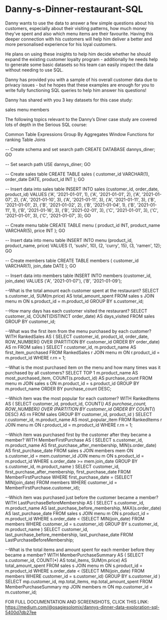 # Danny-s-Dinner-restaurant-SQL

Danny wants to use the data to answer a few simple questions about his customers, especially about their visiting patterns, how much money they’ve spent and also which menu items are their favourite. Having this deeper connection with his customers will help him deliver a better and more personalised experience for his loyal customers.

He plans on using these insights to help him decide whether he should expand the existing customer loyalty program - additionally he needs help to generate some basic datasets so his team can easily inspect the data without needing to use SQL.

Danny has provided you with a sample of his overall customer data due to privacy issues - but he hopes that these examples are enough for you to write fully functioning SQL queries to help him answer his questions!

Danny has shared with you 3 key datasets for this case study:

sales
menu
members

The following topics relevant to the Danny’s Diner case study are covered lots of depth in the Serious SQL course:

Common Table Expressions
Group By Aggregates
Window Functions for ranking
Table Joins

-- Create schema and set search path
CREATE DATABASE dannys_diner;
GO

-- Set search path
USE dannys_diner;
GO

-- Create sales table
CREATE TABLE sales (
  customer_id VARCHAR(1),
  order_date DATE,
  product_id INT
);
GO

-- Insert data into sales table
INSERT INTO sales
  (customer_id, order_date, product_id)
VALUES
  ('A', '2021-01-01', 1),
  ('A', '2021-01-01', 2),
  ('A', '2021-01-07', 2),
  ('A', '2021-01-10', 3),
  ('A', '2021-01-11', 3),
  ('A', '2021-01-11', 3),
  ('B', '2021-01-01', 2),
  ('B', '2021-01-02', 2),
  ('B', '2021-01-04', 1),
  ('B', '2021-01-11', 1),
  ('B', '2021-01-16', 3),
  ('B', '2021-02-01', 3),
  ('C', '2021-01-01', 3),
  ('C', '2021-01-01', 3),
  ('C', '2021-01-07', 3);
GO

-- Create menu table
CREATE TABLE menu (
  product_id INT,
  product_name VARCHAR(5),
  price INT
);
GO

-- Insert data into menu table
INSERT INTO menu
  (product_id, product_name, price)
VALUES
  (1, 'sushi', 10),
  (2, 'curry', 15),
  (3, 'ramen', 12);
GO

-- Create members table
CREATE TABLE members (
  customer_id VARCHAR(1),
  join_date DATE
);
GO

-- Insert data into members table
INSERT INTO members
  (customer_id, join_date)
VALUES
  ('A', '2021-01-07'),
  ('B', '2021-01-09');

--What is the total amount each customer spent at the restaurant?
SELECT
  s.customer_id,
  SUM(m.price) AS total_amount_spent
FROM
  sales s
JOIN
  menu m ON s.product_id = m.product_id
GROUP BY
  s.customer_id;

--How many days has each customer visited the restaurant?
SELECT
  customer_id,
  COUNT(DISTINCT order_date) AS days_visited
FROM
  sales
GROUP BY
  customer_id;

--What was the first item from the menu purchased by each customer?
WITH RankedSales AS (
  SELECT
    customer_id,
    product_id,
    order_date,
    ROW_NUMBER() OVER (PARTITION BY customer_id ORDER BY order_date) AS rn
  FROM
    sales
)
SELECT
  r.customer_id,
  m.product_name AS first_item_purchased
FROM
  RankedSales r
JOIN
  menu m ON r.product_id = m.product_id
WHERE
  r.rn = 1;

--What is the most purchased item on the menu and how many times was it purchased by all customers?
SELECT TOP 1
  m.product_name AS most_purchased_item,
  COUNT(s.product_id) AS purchase_count
FROM
  menu m
JOIN
  sales s ON m.product_id = s.product_id
GROUP BY
  m.product_name
ORDER BY
  purchase_count DESC;

--Which item was the most popular for each customer?
WITH RankedItems AS (
  SELECT
    customer_id,
    product_id,
    COUNT(*) AS purchase_count,
    ROW_NUMBER() OVER (PARTITION BY customer_id ORDER BY COUNT(*) DESC) AS rn
  FROM
    sales
  GROUP BY
    customer_id, product_id
)
SELECT
  r.customer_id,
  m.product_name AS most_popular_item
FROM
  RankedItems r
JOIN
  menu m ON r.product_id = m.product_id
WHERE
  r.rn = 1;

--Which item was purchased first by the customer after they became a member?
WITH MemberFirstPurchase AS (
  SELECT
    s.customer_id,
    m.product_name AS first_purchase_after_membership,
    MIN(s.order_date) AS first_purchase_date
  FROM
    sales s
  JOIN
    members mem ON s.customer_id = mem.customer_id
  JOIN
    menu m ON s.product_id = m.product_id
  WHERE
    s.order_date >= mem.join_date
  GROUP BY
    s.customer_id, m.product_name
)
SELECT
  customer_id,
  first_purchase_after_membership,
  first_purchase_date
FROM
  MemberFirstPurchase
WHERE
  first_purchase_date = (SELECT MIN(join_date) FROM members WHERE customer_id = MemberFirstPurchase.customer_id);

--Which item was purchased just before the customer became a member?
WITH LastPurchaseBeforeMembership AS (
  SELECT
    s.customer_id,
    m.product_name AS last_purchase_before_membership,
    MAX(s.order_date) AS last_purchase_date
  FROM
    sales s
  JOIN
    menu m ON s.product_id = m.product_id
  WHERE
    s.order_date < (SELECT MIN(join_date) FROM members WHERE customer_id = s.customer_id)
  GROUP BY
    s.customer_id, m.product_name
)
SELECT
  customer_id,
  last_purchase_before_membership,
  last_purchase_date
FROM
  LastPurchaseBeforeMembership;


--What is the total items and amount spent for each member before they became a member?
WITH MemberPurchaseSummary AS (
  SELECT
    s.customer_id,
    COUNT(*) AS total_items,
    SUM(m.price) AS total_amount_spent
  FROM
    sales s
  JOIN
    menu m ON s.product_id = m.product_id
  WHERE
    s.order_date < (SELECT MIN(join_date) FROM members WHERE customer_id = s.customer_id)
  GROUP BY
    s.customer_id
)
SELECT
  mp.customer_id,
  mp.total_items,
  mp.total_amount_spent
FROM
  MemberPurchaseSummary mp
JOIN
  members m ON mp.customer_id = m.customer_id;

FOR FULL DOCUMENTATION AND SCREENSHOTS, CLICK THIS LINK: https://medium.com/@osagiesolomix/dannys-dinner-data-exploration-sql-5400d7db27ee
